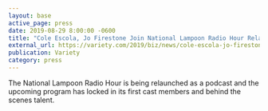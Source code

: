 ```yaml
---
layout: base
active_page: press
date: 2019-08-29 8:00:00 -0600
title: "Cole Escola, Jo Firestone Join National Lampoon Radio Hour Relaunch"
external_url: https://variety.com/2019/biz/news/cole-escola-jo-firestone-national-lampoon-radio-hour-podcast-1203317861/
publication: Variety
category: press
---
```


The National Lampoon Radio Hour is being relaunched as a podcast and the upcoming program has locked in its first cast members and behind the scenes talent.
<!--more-->

